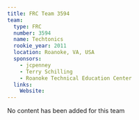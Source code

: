 ```yaml
---
title: FRC Team 3594
team:
  type: FRC
  number: 3594
  name: Techtonics
  rookie_year: 2011
  location: Roanoke, VA, USA
  sponsors:
    - jcpenney
    - Terry Schilling
    - Roanoke Technical Education Center
  links:
    Website: 
---
```

No content has been added for this team